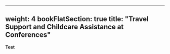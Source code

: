 
---
weight: 4
bookFlatSection: true
title: "Travel Support and Childcare Assistance at Conferences"
---

__Test__ 